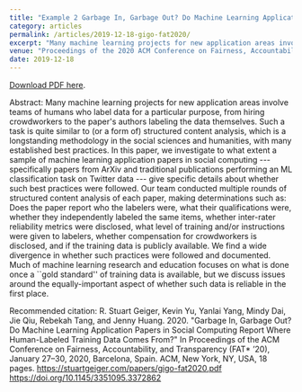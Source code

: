 ```yaml
---
title: "Example 2 Garbage In, Garbage Out? Do Machine Learning Application Papers in Social Computing Report Where Human-Labeled Training Data Comes From?"
category: articles
permalink: /articles/2019-12-18-gigo-fat2020/
excerpt: "Many machine learning projects for new application areas involve teams of humans who label data for a particular purpose, from hiring crowdworkers to the paper’s authors labeling the data themselves. In this paper, we investigate to what extent a sample of machine learning application papers in social computing -- specifically papers from ArXiv and traditional publications performing an ML classification task on Twitter data -- give specific details about whether best practices in human annotation were followed. "
venue: "Proceedings of the 2020 ACM Conference on Fairness, Accountability, and Transparency (FAT* 2020)"
date: 2019-12-18
---
```


<a href="https://stuartgeiger.com/papers/gigo-fat2020.pdf">Download PDF here</a>.

Abstract: Many machine learning projects for new application areas involve teams of humans who label data for a particular purpose, from hiring crowdworkers to the paper's authors labeling the data themselves. Such a task is quite similar to (or a form of) structured content analysis, which is a longstanding methodology in the social sciences and humanities, with many established best practices. In this paper, we investigate to what extent a sample of machine learning application papers in social computing --- specifically papers from ArXiv and traditional publications performing an ML classification task on Twitter data --- give specific details about whether such best practices were followed. Our team conducted multiple rounds of structured content analysis of each paper, making determinations such as: Does the paper report who the labelers were, what their qualifications were, whether they independently labeled the same items, whether inter-rater reliability metrics were disclosed, what level of training and/or instructions were given to labelers, whether compensation for crowdworkers is disclosed, and if the training data is publicly available.  We find a wide divergence in whether such practices were followed and documented. Much of machine learning research and education focuses on what is done once a ``gold standard'' of training data is available, but we discuss issues around the equally-important aspect of whether such data is reliable in the first place.


Recommended citation: R. Stuart Geiger, Kevin Yu, Yanlai Yang, Mindy Dai, Jie Qiu, Rebekah Tang, and Jenny Huang. 2020. "Garbage In, Garbage Out? Do Machine Learning Application Papers in Social Computing Report Where Human-Labeled Training Data Comes From?" In Proceedings of the ACM Conference on Fairness, Accountability, and Transparency (FAT* ’20), January 27–30, 2020, Barcelona, Spain. ACM, New York, NY, USA, 18 pages. https://stuartgeiger.com/papers/gigo-fat2020.pdf https://doi.org/10.1145/3351095.3372862
